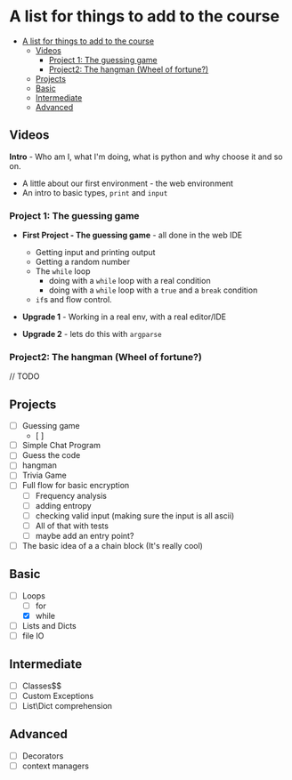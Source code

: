# A list for things to add to the course

- [A list for things to add to the course](#a-list-for-things-to-add-to-the-course)
  - [Videos](#videos)
    - [Project 1: The guessing game](#project-1-the-guessing-game)
    - [Project2: The hangman (Wheel of fortune?)](#project2-the-hangman-wheel-of-fortune)
  - [Projects](#projects)
  - [Basic](#basic)
  - [Intermediate](#intermediate)
  - [Advanced](#advanced)

## Videos

**Intro** - Who am I, what I'm doing, what is python and why choose it and so on.
  - A little about our first environment - the web environment
  - An intro to basic types, `print` and `input`

### Project 1: The guessing game

- **First Project - The guessing game** - all done in the web IDE
  - Getting input and printing output
  - Getting a random number
  - The `while` loop
    - doing with a `while` loop with a real condition
    - doing with a `while` loop with a `true` and a `break` condition
  - `if`s and flow control.

- **Upgrade 1** - Working in a real env, with a real editor/IDE
- **Upgrade 2** - lets do this with `argparse` 

### Project2: The hangman (Wheel of fortune?)
// TODO
## Projects

- [ ] Guessing game
  - [ ] 
- [ ] Simple Chat Program
- [ ] Guess the code
- [ ] hangman
- [ ] Trivia Game
- [ ] Full flow for basic encryption
  - [ ] Frequency analysis
  - [ ] adding entropy
  - [ ] checking valid input (making sure the input is all ascii)
  - [ ] All of that with tests
  - [ ] maybe add an entry point?
- [ ] The basic idea of a a chain block (It's really cool)

## Basic

- [ ] Loops
  - [ ] for 
  - [X] while
- [ ] Lists and Dicts
- [ ] file IO

## Intermediate

- [ ] Classes$$
- [ ] Custom Exceptions
- [ ] List\Dict comprehension

## Advanced

- [ ] Decorators
- [ ] context managers